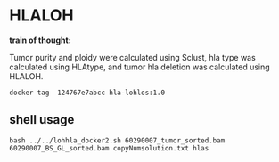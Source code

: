 # HLALOH

**train of thought:**

Tumor purity and ploidy were calculated using Sclust, hla type was calculated using HLAtype, and tumor hla deletion was calculated using HLALOH.



```shell
docker tag  124767e7abcc hla-lohlos:1.0
```



## shell usage

```shell
bash ../../lohhla_docker2.sh 60290007_tumor_sorted.bam 60290007_BS_GL_sorted.bam copyNumsolution.txt hlas 
```
